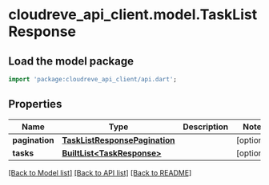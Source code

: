# cloudreve_api_client.model.TaskListResponse

## Load the model package
```dart
import 'package:cloudreve_api_client/api.dart';
```

## Properties
Name | Type | Description | Notes
------------ | ------------- | ------------- | -------------
**pagination** | [**TaskListResponsePagination**](TaskListResponsePagination.md) |  | [optional] 
**tasks** | [**BuiltList&lt;TaskResponse&gt;**](TaskResponse.md) |  | [optional] 

[[Back to Model list]](../README.md#documentation-for-models) [[Back to API list]](../README.md#documentation-for-api-endpoints) [[Back to README]](../README.md)


